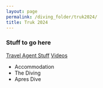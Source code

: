 ```yaml
---
layout: page
permalink: /diving_folder/truk2024/
title: Truk 2024
---
```


### Stuff to go here

[Travel Agent Stuff](https://stuartmonro.github.io/diving_folder/travelagent 'Tour Details')
[Videos](https://stuartmonro.github.io/diving_folder/videos 'Vids')
- Accommodation
- The Diving
- Apres Dive


